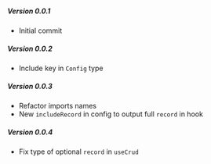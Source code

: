 
##### Version 0.0.1
- Initial commit

##### Version 0.0.2
- Include key in `Config` type

##### Version 0.0.3
- Refactor imports names
- New `includeRecord` in config to output full `record` in hook

##### Version 0.0.4
- Fix type of optional `record` in `useCrud`